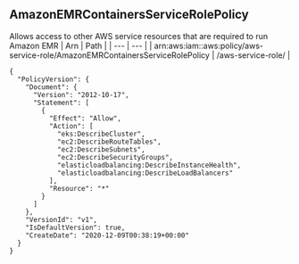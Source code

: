 
## AmazonEMRContainersServiceRolePolicy
Allows access to other AWS service resources that are required to run Amazon EMR
| Arn | Path |
| --- | --- |
| arn:aws:iam::aws:policy/aws-service-role/AmazonEMRContainersServiceRolePolicy | /aws-service-role/ |
```
{
  "PolicyVersion": {
    "Document": {
      "Version": "2012-10-17",
      "Statement": [
        {
          "Effect": "Allow",
          "Action": [
            "eks:DescribeCluster",
            "ec2:DescribeRouteTables",
            "ec2:DescribeSubnets",
            "ec2:DescribeSecurityGroups",
            "elasticloadbalancing:DescribeInstanceHealth",
            "elasticloadbalancing:DescribeLoadBalancers"
          ],
          "Resource": "*"
        }
      ]
    },
    "VersionId": "v1",
    "IsDefaultVersion": true,
    "CreateDate": "2020-12-09T00:38:19+00:00"
  }
}
```
